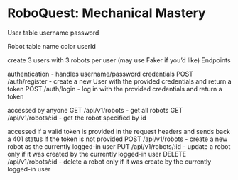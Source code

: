 # RoboQuest: Mechanical Mastery

User table
  username
  password

Robot table
  name
  color
  userId

create 3 users with 3 robots per user (may use Faker if you’d like)
  Endpoints

authentication - handles username/password credentials
  POST /auth/register - create a new User with the provided credentials and return a token
  POST /auth/login - log in with the provided credentials and return a token

accessed by anyone
  GET /api/v1/robots - get all robots
  GET /api/v1/robots/:id - get the robot specified by id

accessed if a valid token is provided in the request headers and sends back a 401 status if the token is not provided
  POST /api/v1/robots - create a new robot as the currently logged-in user
  PUT /api/v1/robots/:id - update a robot only if it was created by the currently logged-in user
  DELETE /api/v1/robots/:id - delete a robot only if it was create by the currently logged-in user
